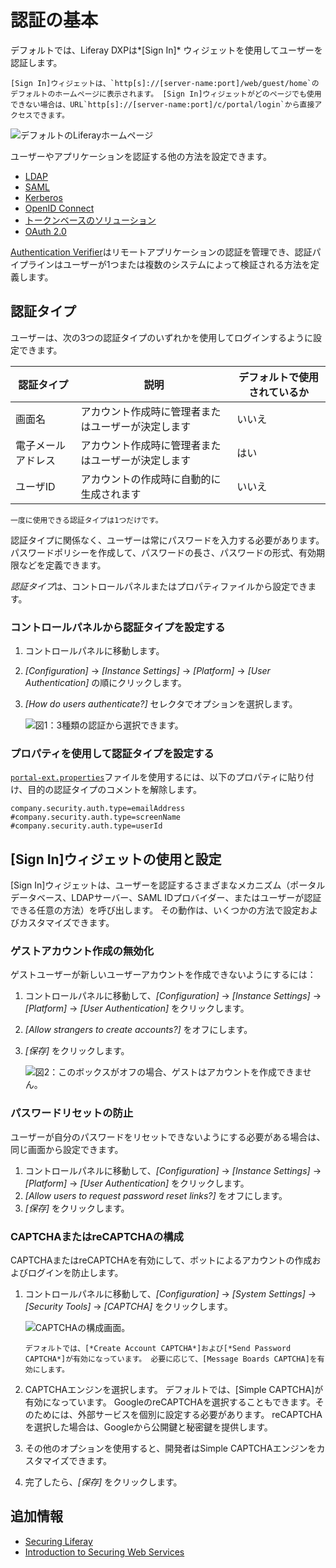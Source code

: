 # 認証の基本

デフォルトでは、Liferay DXPは*[Sign In]* ウィジェットを使用してユーザーを認証します。

```{note}
[Sign In]ウィジェットは、`http[s]://[server-name:port]/web/guest/home`のデフォルトのホームページに表示されます。 [Sign In]ウィジェットがどのページでも使用できない場合は、URL`http[s]://[server-name:port]/c/portal/login`から直接アクセスできます。
```

![デフォルトのLiferayホームページ](./authentication-basics/images/01.png)

ユーザーやアプリケーションを認証する他の方法を設定できます。

  - [LDAP](../../users-and-permissions/connecting-to-a-user-directory/connecting-to-an-ldap-directory.md)
  - [SAML](./configuring-sso/authenticating-with-saml/saml-authentication-process-overview.md)
  - [Kerberos](./configuring-sso/authenticating-with-kerberos.md)
  - [OpenID Connect](./configuring-sso/using-openid-connect.md)
  - [トークンベースのソリューション](./configuring-sso/token-based-authentication.md)
  - [OAuth 2.0](../../headless-delivery/using_oauth2.rst)

[Authentication Verifier](./securing-web-services/using-authentication-verifiers.md)はリモートアプリケーションの認証を管理でき、認証パイプラインはユーザーが1つまたは複数のシステムによって検証される方法を定義します。

## 認証タイプ

ユーザーは、次の3つの認証タイプのいずれかを使用してログインするように設定できます。

| 認証タイプ     | 説明                        | デフォルトで使用されているか |
| --------- | ------------------------- | -------------- |
| 画面名       | アカウント作成時に管理者またはユーザーが決定します | いいえ            |
| 電子メールアドレス | アカウント作成時に管理者またはユーザーが決定します | はい             |
| ユーザID     | アカウントの作成時に自動的に生成されます      | いいえ            |

```{note}
一度に使用できる認証タイプは1つだけです。
```

認証タイプに関係なく、ユーザーは常にパスワードを入力する必要があります。 パスワードポリシーを作成して、パスワードの長さ、パスワードの形式、有効期限などを定義できます。

*認証タイプ*は、コントロールパネルまたはプロパティファイルから設定できます。

### コントロールパネルから認証タイプを設定する

1.  コントロールパネルに移動します。

2.  *[Configuration]* → *[Instance Settings]* → *[Platform]* → *[User Authentication]* の順にクリックします。

3.  *[How do users authenticate?]* セレクタでオプションを選択します。

    ![図1：3種類の認証から選択できます。](./authentication-basics/images/03.png)

### プロパティを使用して認証タイプを設定する

[`portal-ext.properties`](https://learn.liferay.com/dxp/7.x/en/installation-and-upgrades/reference/portal-properties.html)ファイルを使用するには、以下のプロパティに貼り付け、目的の認証タイプのコメントを解除します。

``` properties
company.security.auth.type=emailAddress
#company.security.auth.type=screenName
#company.security.auth.type=userId
```

## [Sign In]ウィジェットの使用と設定

[Sign In]ウィジェットは、ユーザーを認証するさまざまなメカニズム（ポータルデータベース、LDAPサーバー、SAML IDプロバイダー、またはユーザーが認証できる任意の方法）を呼び出します。 その動作は、いくつかの方法で設定およびカスタマイズできます。

### ゲストアカウント作成の無効化

ゲストユーザーが新しいユーザーアカウントを作成できないようにするには：

1.  コントロールパネルに移動して、*[Configuration]* → *[Instance Settings]* → *[Platform]* → *[User Authentication]* をクリックします。

2.  *[Allow strangers to create accounts?]* をオフにします。

3.  *[保存]* をクリックします。

    ![図2：このボックスがオフの場合、ゲストはアカウントを作成できません。](./authentication-basics/images/04.png)

### パスワードリセットの防止

ユーザーが自分のパスワードをリセットできないようにする必要がある場合は、同じ画面から設定できます。

1.  コントロールパネルに移動して、*[Configuration]* → *[Instance Settings]* → *[Platform]* → *[User Authentication]* をクリックします。
2.  *[Allow users to request password reset links?]* をオフにします。
3.  *[保存]* をクリックします。

### CAPTCHAまたはreCAPTCHAの構成

CAPTCHAまたはreCAPTCHAを有効にして、ボットによるアカウントの作成およびログインを防止します。

1.  コントロールパネルに移動して、*[Configuration]* → *[System Settings]* → *[Security Tools]* → *[CAPTCHA]* をクリックします。

    ![CAPTCHAの構成画面。](./authentication-basics/images/02.png)

    ```{note}
    デフォルトでは、[*Create Account CAPTCHA*]および[*Send Password CAPTCHA*]が有効になっています。 必要に応じて、[Message Boards CAPTCHA]を有効にします。
    ```

2.  CAPTCHAエンジンを選択します。 デフォルトでは、[Simple CAPTCHA]が有効になっています。 GoogleのreCAPTCHAを選択することもできます。そのためには、外部サービスを個別に設定する必要があります。 reCAPTCHAを選択した場合は、Googleから公開鍵と秘密鍵を提供します。

3.  その他のオプションを使用すると、開発者はSimple CAPTCHAエンジンをカスタマイズできます。

4.  完了したら、*[保存]* をクリックします。

## 追加情報

  - [Securing Liferay](../securing-liferay.md)
  - [Introduction to Securing Web Services](./securing-web-services.md)
